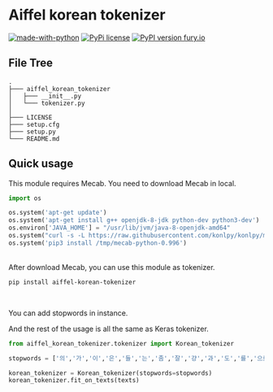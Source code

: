 # Aiffel korean tokenizer

[![made-with-python](https://img.shields.io/badge/Made%20with-Python-1f425f.svg)](https://www.python.org/)
[![PyPi license](https://badgen.net/pypi/license/pip/)](https://pypi.org/project/aiffel-korean-tokenizer/)
[![PyPI version fury.io](https://badge.fury.io/py/ansicolortags.svg)](https://pypi.org/project/aiffel-korean-tokenizer/)
<br>

## File Tree

```
.
├─── aiffel_korean_tokenizer
│   ├─── __init__.py
│   └─── tokenizer.py
│
├─── LICENSE
├─── setup.cfg
├─── setup.py
└─── README.md
```

## Quick usage

This module requires Mecab. You need to download Mecab in local.

```python 
import os

os.system('apt-get update')
os.system('apt-get install g++ openjdk-8-jdk python-dev python3-dev')
os.environ['JAVA_HOME'] = "/usr/lib/jvm/java-8-openjdk-amd64"
os.system("curl -s -L https://raw.githubusercontent.com/konlpy/konlpy/master/scripts/mecab.sh | bash")
os.system('pip3 install /tmp/mecab-python-0.996')
```

<br>
After download Mecab, you can use this module as tokenizer.


```console
pip install aiffel-korean-tokenizer
```

<br>

You can add stopwords in instance.


And the rest of the usage is all the same as Keras tokenizer.

```python 
from aiffel_korean_tokenizer.tokenizer import Korean_tokenizer

stopwords = ['의','가','이','은','들','는','좀','잘','걍','과','도','를','으로','자','에','와','한','하다']

korean_tokenizer = Korean_tokenizer(stopwords=stopwords)
korean_tokenizer.fit_on_texts(texts)
```
